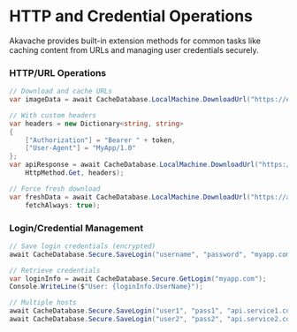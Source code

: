 ﻿# HTTP and Credential Operations

Akavache provides built-in extension methods for common tasks like caching content from URLs and managing user credentials securely.

### HTTP/URL Operations

```csharp
// Download and cache URLs
var imageData = await CacheDatabase.LocalMachine.DownloadUrl("https://example.com/image.jpg");

// With custom headers
var headers = new Dictionary<string, string>
{
    ["Authorization"] = "Bearer " + token,
    ["User-Agent"] = "MyApp/1.0"
};
var apiResponse = await CacheDatabase.LocalMachine.DownloadUrl("https://api.example.com/data", 
    HttpMethod.Get, headers);

// Force fresh download
var freshData = await CacheDatabase.LocalMachine.DownloadUrl("https://api.example.com/live", 
    fetchAlways: true);
```

### **Login/Credential Management**

```csharp
// Save login credentials (encrypted)
await CacheDatabase.Secure.SaveLogin("username", "password", "myapp.com");

// Retrieve credentials
var loginInfo = await CacheDatabase.Secure.GetLogin("myapp.com");
Console.WriteLine($"User: {loginInfo.UserName}");

// Multiple hosts
await CacheDatabase.Secure.SaveLogin("user1", "pass1", "api.service1.com");
await CacheDatabase.Secure.SaveLogin("user2", "pass2", "api.service2.com");
```

